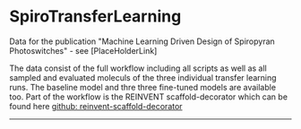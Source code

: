 # SpiroTransferLearning
Data for the publication "Machine Learning Driven Design of Spiropyran Photoswitches" - see [PlaceHolderLink]

The data consist of the full workflow including all scripts as well as all sampled and evaluated moleculs of the three individual transfer learning runs. 
The baseline model and thre three fine-tuned models are available too. Part of the workflow is the REINVENT scaffold-decorator which can be found here [github: reinvent-scaffold-decorator](https://github.com/undeadpixel/reinvent-scaffold-decorator)

________
